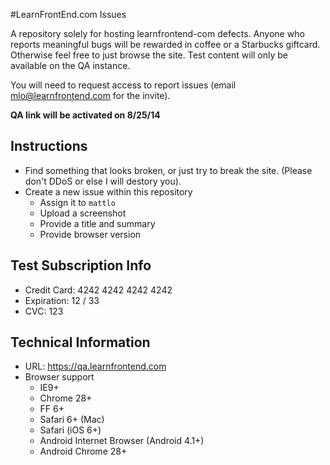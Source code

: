 #LearnFrontEnd.com Issues

A repository solely for hosting learnfrontend-com defects. Anyone who reports meaningful bugs will be rewarded in coffee or a Starbucks giftcard. Otherwise feel free to just browse the site. Test content will only be available on the QA instance.

You will need to request access to report issues (email mlo@learnfrontend.com for the invite).

**QA link will be activated on 8/25/14**

## Instructions
- Find something that looks broken, or just try to break the site. (Please don't DDoS or else I will destory you).
- Create a new issue within this repository
  - Assign it to `mattlo`
  - Upload a screenshot
  - Provide a title and summary
  - Provide browser version

## Test Subscription Info
- Credit Card: 4242 4242 4242 4242
- Expiration: 12 / 33
- CVC: 123

## Technical Information
- URL: https://qa.learnfrontend.com
- Browser support
  - IE9+
  - Chrome 28+
  - FF 6+
  - Safari 6+ (Mac)
  - Safari (iOS 6+)
  - Android Internet Browser (Android 4.1+)
  - Android Chrome 28+
